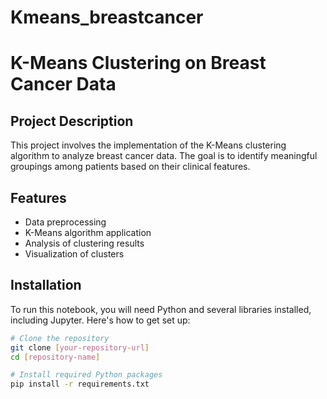 # Kmeans_breastcancer

# K-Means Clustering on Breast Cancer Data

## Project Description
This project involves the implementation of the K-Means clustering algorithm to analyze breast cancer data. 
The goal is to identify meaningful groupings among patients based on their clinical features.

## Features
- Data preprocessing
- K-Means algorithm application
- Analysis of clustering results
- Visualization of clusters

## Installation
To run this notebook, you will need Python and several libraries installed, including Jupyter. Here's how to get set up:

```bash
# Clone the repository
git clone [your-repository-url]
cd [repository-name]

# Install required Python packages
pip install -r requirements.txt
